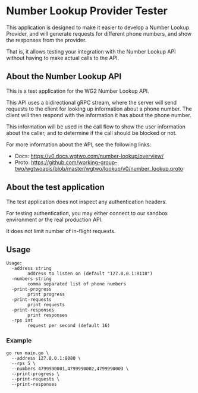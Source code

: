 # Number Lookup Provider Tester

This application is designed to make it easier to develop a Number Lookup Provider, and will generate requests for
different phone numbers, and show the responses from the provider.

That is, it allows testing your integration with the Number Lookup API without having to make actual calls to the API.

## About the Number Lookup API

This is a test application for the WG2 Number Lookup API.

This API uses a bidirectional gRPC stream, where the server will send requests to the client for looking up information
about a phone number. The client will then respond with the information it has about the phone number.

This information will be used in the call flow to show the user information about the caller, and to determine if the
call should be blocked or not.

For more information about the API, see the following links:

- Docs: https://v0.docs.wgtwo.com/number-lookup/overview/
- Proto: https://github.com/working-group-two/wgtwoapis/blob/master/wgtwo/lookup/v0/number_lookup.proto

## About the test application

The test application does not inspect any authentication headers.

For testing authentication, you may either connect to our sandbox environment or the real production API.

It does not limit number of in-flight requests.

## Usage

```
Usage:
  -address string
    	address to listen on (default "127.0.0.1:8118")
  -numbers string
    	comma separated list of phone numbers
  -print-progress
    	print progress
  -print-requests
    	print requests
  -print-responses
    	print responses
  -rps int
    	request per second (default 16)
```

### Example

```
go run main.go \
  --address 127.0.0.1:8080 \
  --rps 5 \
  --numbers 4799990001,4799990002,4799990003 \
  --print-progress \
  --print-requests \
  --print-responses
```
